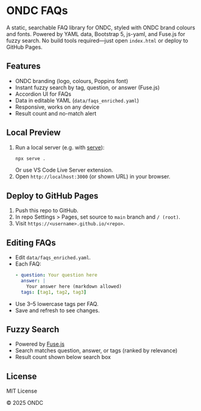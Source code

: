 # ONDC FAQs

A static, searchable FAQ library for ONDC, styled with ONDC brand colours and fonts. Powered by YAML data, Bootstrap 5, js-yaml, and Fuse.js for fuzzy search. No build tools required—just open `index.html` or deploy to GitHub Pages.

## Features

- ONDC branding (logo, colours, Poppins font)
- Instant fuzzy search by tag, question, or answer (Fuse.js)
- Accordion UI for FAQs
- Data in editable YAML (`data/faqs_enriched.yaml`)
- Responsive, works on any device
- Result count and no-match alert

## Local Preview

1. Run a local server (e.g. with [serve](https://npmjs.com/package/serve)):
   ```sh
   npx serve .
   ```
   Or use VS Code Live Server extension.
2. Open `http://localhost:3000` (or shown URL) in your browser.

## Deploy to GitHub Pages

1. Push this repo to GitHub.
2. In repo Settings > Pages, set source to `main` branch and `/ (root)`.
3. Visit `https://<username>.github.io/<repo>`.

## Editing FAQs

- Edit `data/faqs_enriched.yaml`.
- Each FAQ:
  ```yaml
  - question: Your question here
    answer: |
      Your answer here (markdown allowed)
    tags: [tag1, tag2, tag3]
  ```
- Use 3–5 lowercase tags per FAQ.
- Save and refresh to see changes.

## Fuzzy Search

- Powered by [Fuse.js](https://fusejs.io/)
- Search matches question, answer, or tags (ranked by relevance)
- Result count shown below search box

## License

MIT License

© 2025 ONDC